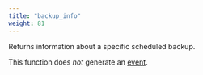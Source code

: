 ```yaml
---
title: "backup_info"
weight: 81
---
```



Returns information about a specific scheduled backup.

This function does *not* generate an [event](../../events).